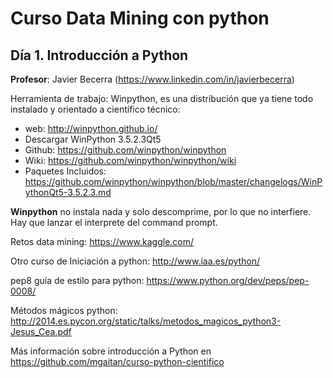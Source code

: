 # Curso Data Mining con python

## Día 1. Introducción a Python

**Profesor**: Javier Becerra (https://www.linkedin.com/in/javierbecerra)

Herramienta de trabajo: Winpython, es una distribución que ya tiene todo instalado y orientado a científico técnico:
* web: http://winpython.github.io/
* Descargar WinPython 3.5.2.3Qt5
* Github: https://github.com/winpython/winpython
* Wiki: https://github.com/winpython/winpython/wiki
* Paquetes Incluidos: https://github.com/winpython/winpython/blob/master/changelogs/WinPythonQt5-3.5.2.3.md

**Winpython** no instala nada y solo descomprime, por lo que no interfiere. Hay que lanzar el interprete del command prompt.

Retos data mining: https://www.kaggle.com/

Otro curso de Iniciación a python: http://www.iaa.es/python/

pep8 guía de estilo para python: https://www.python.org/dev/peps/pep-0008/

Métodos mágicos python: http://2014.es.pycon.org/static/talks/metodos_magicos_python3-Jesus_Cea.pdf

Más información sobre introducción a Python en https://github.com/mgaitan/curso-python-cientifico
